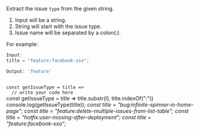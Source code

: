 Extract the issue `type` from the given string.

1. Input will be a string.
2. String will start with the issue type.
3. Issue name will be separated by a colon(:).

For example:
```js
Input:
title = "feature:facebook-sso";

Output: 'feature'
```
<codeblock language="javascript" type="exercise" testMode="multipleInput">
<code>
const getIssueType = title =>
  // write your code here
</code>

<solution>
const getIssueType = title => title.substr(0, title.indexOf(":"))
</solution>

<testcases>
<caller>
console.log(getIssueType(title));
</caller>
<testcase>
<i>
const title = "bug:infinite-spinner-in-home-page";
</i>
</testcase>
<testcase>
<i>
const title = "feature:delete-multiple-issues-from-list-table";
</i>
</testcase>
<testcase>
<i>
const title = "hotfix:user-missing-after-deployment";
</i>
</testcase>
<testcase>
<i>
const title = "feature:facebook-sso";
</i>
</testcase>
</testcases>
</codeblock>
